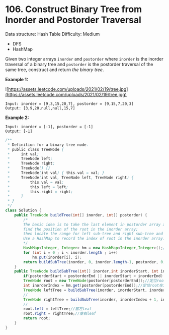 # 106. Construct Binary Tree from Inorder and Postorder Traversal

Data structure: Hash Table
Difficulty: Medium

- DFS
- HashMap

Given two integer arrays `inorder` and `postorder` where `inorder` is the inorder traversal of a binary tree and `postorder` is the postorder traversal of the same tree, construct and return *the binary tree*.

**Example 1:**

![https://assets.leetcode.com/uploads/2021/02/19/tree.jpg](https://assets.leetcode.com/uploads/2021/02/19/tree.jpg)

```
Input: inorder = [9,3,15,20,7], postorder = [9,15,7,20,3]
Output: [3,9,20,null,null,15,7]

```

**Example 2:**

```
Input: inorder = [-1], postorder = [-1]
Output: [-1]
```

```java
/**
 * Definition for a binary tree node.
 * public class TreeNode {
 *     int val;
 *     TreeNode left;
 *     TreeNode right;
 *     TreeNode() {}
 *     TreeNode(int val) { this.val = val; }
 *     TreeNode(int val, TreeNode left, TreeNode right) {
 *         this.val = val;
 *         this.left = left;
 *         this.right = right;
 *     }
 * }
 */
class Solution {
    public TreeNode buildTree(int[] inorder, int[] postorder) {
        /*
        The basic idea is to take the last element in postorder array as the root,
        find the position of the root in the inorder array; 
        then locate the range for left sub-tree and right sub-tree and do recursion. 
        Use a HashMap to record the index of root in the inorder array.
        */
	    HashMap<Integer, Integer> hm = new HashMap<Integer,Integer>();//對應inorder位置做編碼
	    for (int i = 0 ; i < inorder.length ; i++)
		    hm.put(inorder[i], i);
        return buildSubTree(inorder, 0, inorder.length-1, postorder, 0, postorder.length-1,hm);
    }
    public TreeNode buildSubTree(int[] inorder,int inorderStart, int inorderEnd, int[] postorder, int postorderStart, int postorderEnd, HashMap<Integer,Integer> hm) {
        if(postorderStart > postorderEnd || inorderStart > inorderEnd) return null;//填null
        TreeNode root = new TreeNode(postorder[postorderEnd]);//定位root 
        int inorderIndex = hm.get(postorder[postorderEnd]);//定位root在inorder arr中座標
        TreeNode leftTree = buildSubTree(inorder, inorderStart, inorderIndex - 1, postorder, postorderStart, postorderStart + inorderIndex - inorderStart - 1, hm);
        //                                                                                                   左邊子術postorder範圍
        TreeNode rightTree = buildSubTree(inorder, inorderIndex + 1, inorderEnd, postorder, postorderStart + inorderIndex - inorderStart, postorderEnd - 1, hm);
        //                                                                                  右邊子術postorder範圍 = 左邊子術postorder範圍+1, 到root之前一個 
        root.left = leftTree;//塞左leaf
        root.right = rightTree;//塞右leaf
        return root;
    }
}
```